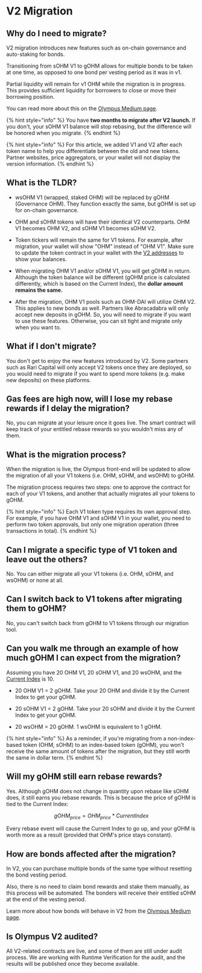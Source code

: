# V2 Migration

## Why do I need to migrate?

V2 migration introduces new features such as on-chain governance and auto-staking
for bonds.

Transitioning from sOHM V1 to gOHM allows for multiple bonds to be taken at one
time, as opposed to one bond per vesting period as it was in v1.

Partial liquidity will remain for v1 OHM while the migration is in progress. This
provides sufficient liquidity for borrowers to close or move their borrowing
position.

You can read more about this on the [Olympus Medium page](https://olympusdao.medium.com/introducing-olympus-v2-c4ade14e9fe).

{% hint style="info" %}
You have **two months to migrate after V2 launch.** If you don't, your sOHM V1
balance will stop rebasing, but the difference will be honored when you migrate.
{% endhint %}

{% hint style="info" %}
For this article, we added V1 and V2 after each token name to help you differentiate
between the old and new tokens. Partner websites, price aggregators, or your wallet
will not display the version information.
{% endhint %}

## What is the TLDR?

- wsOHM V1 (wrapped, staked OHM) will be replaced by gOHM (Governance OHM). They
function exactly the same, but gOHM is set up for on-chain governance.

- OHM and sOHM tokens will have their identical V2 counterparts. OHM V1 becomes
OHM V2, and sOHM V1 becomes sOHM V2.

- Token tickers will remain the same for V1 tokens. For example, after migration,
your wallet will show "OHM" instead of "OHM V1". Make sure to update the token
contract in your wallet with the [V2 addresses](../contracts/tokens.md) to show
your balances.

- When migrating OHM V1 and/or sOHM V1, you will get gOHM in return. Although
the token balance will be different (gOHM price is calculated differently, which
is based on the Current Index), the **dollar amount remains the same.**

- After the migration, OHM V1 pools such as OHM-DAI will utilize OHM V2. This applies
to new bonds as well. Partners like Abracadabra will only accept new deposits in
gOHM. So, you will need to migrate if you want to use these features. Otherwise,
you can sit tight and migrate only when you want to.

## What if I don't migrate?

You don't get to enjoy the new features introduced by V2. Some partners such as
Rari Capital will only accept V2 tokens once they are deployed, so you would
need to migrate if you want to spend more tokens (e.g. make new deposits) on these
platforms.

## Gas fees are high now, will I lose my rebase rewards if I delay the migration?

No, you can migrate at your leisure once it goes live. The smart contract will
keep track of your entitled rebase rewards so you wouldn't miss any of them.

## What is the migration process?

When the migration is live, the Olympus front-end will be updated to allow the
migration of all your V1 tokens (i.e. OHM, sOHM, and wsOHM) to gOHM.

The migration process requires two steps: one to approve the contract for each
of your V1 tokens, and another that actually migrates all your tokens to gOHM.

{% hint style="info" %}
Each V1 token type requires its own approval step. For example, if you have OHM
V1 and sOHM V1 in your wallet, you need to perform two token approvals, but only
one migration operation (three transactions in total).
{% endhint %}

## Can I migrate a specific type of V1 token and leave out the others?

No. You can either migrate all your V1 tokens (i.e. OHM, sOHM, and wsOHM) or none
at all.

## Can I switch back to V1 tokens after migrating them to gOHM?

No, you can't switch back from gOHM to V1 tokens through our migration tool.

## Can you walk me through an example of how much gOHM I can expect from the migration?

Assuming you have 20 OHM V1, 20 sOHM V1, and 20 wsOHM, and the [Current Index](https://docs.olympusdao.finance/main/basics/basics#how-do-i-track-my-rebase-rewards)
is 10.

- 20 OHM V1 = 2 gOHM. Take your 20 OHM and divide it by the Current Index to get
your gOHM.

- 20 sOHM V1 = 2 gOHM. Take your 20 sOHM and divide it by the Current Index to
get your gOHM.

- 20 wsOHM = 20 gOHM. 1 wsOHM is equivalent to 1 gOHM.

{% hint style="info" %}
As a reminder, if you're migrating from a non-index-based token (OHM, sOHM) to an
index-based token (gOHM), you won't receive the same amount of tokens after the
migration, but they still worth the same in dollar term.
{% endhint %}

## Will my gOHM still earn rebase rewards?

Yes. Although gOHM does not change in quantity upon rebase like sOHM does, it
still earns you rebase rewards. This is because the price of gOHM is tied to the
Current Index:

$$
gOHM_{price} = OHM_{price} * CurrentIndex
$$

Every rebase event will cause the Current Index to go up, and your gOHM is worth
more as a result (provided that OHM's price stays constant).

## How are bonds affected after the migration?

In V2, you can purchase multiple bonds of the same type without resetting the
bond vesting period.

Also, there is no need to claim bond rewards and stake them manually, as this process
will be automated. The bonders will receive their entitled sOHM at the end of the
vesting period.

Learn more about how bonds will behave in V2 from the [Olympus Medium page](https://olympusdao.medium.com/introducing-olympus-v2-c4ade14e9fe).

## Is Olympus V2 audited?

All V2-related contracts are live, and some of them are still under audit process.
We are working with Runtime Verification for the audit, and the results will be
published once they become available.

